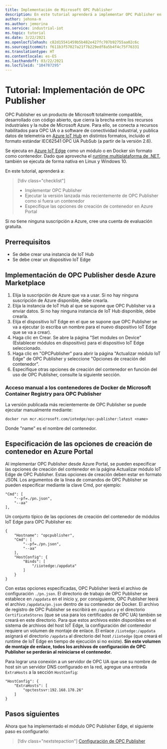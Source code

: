 ```yaml
---
title: Implementación de Microsoft OPC Publisher
description: En este tutorial aprenderá a implementar OPC Publisher en modo independiente.
author: jehona-m
ms.author: jemorina
ms.service: industrial-iot
ms.topic: tutorial
ms.date: 3/22/2021
ms.openlocfilehash: c82d15541459b5b482e427fc707b92755aa02c6c
ms.sourcegitcommit: f611b3f57027a21f7b229edf8a5b4f4c75f76331
ms.translationtype: HT
ms.contentlocale: es-ES
ms.lasthandoff: 03/22/2021
ms.locfileid: "104787295"
---
```

# <a name="tutorial-deploy-the-opc-publisher"></a>Tutorial: Implementación de OPC Publisher

OPC Publisher es un producto de Microsoft totalmente compatible, desarrollado con código abierto, que cierra la brecha entre los recursos industriales y la nube de Microsoft Azure. Para ello, se conecta a recursos habilitados para OPC UA o a software de conectividad industrial, y publica datos de telemetría en [Azure IoT Hub](https://azure.microsoft.com/services/iot-hub/) en distintos formatos, incluido el formato estándar IEC62541 OPC UA PubSub (a partir de la versión 2.6).

Se ejecuta en [Azure IoT Edge](https://azure.microsoft.com/services/iot-edge/) como un módulo o en Docker sin formato como contenedor. Dado que aprovecha el [runtime multiplataforma de .NET](https://docs.microsoft.com/dotnet/core/introduction), también se ejecuta de forma nativa en Linux y Windows 10.

En este tutorial, aprenderá a:

> [!div class="checklist"]
> * Implementar OPC Publisher
> * Ejecutar la versión lanzada más recientemente de OPC Publisher como si fuera un contenedor
> * Especifique las opciones de creación de contenedor en Azure Portal

Si no tiene ninguna suscripción a Azure, cree una cuenta de evaluación gratuita.

## <a name="prerequisites"></a>Prerrequisitos

- Se debe crear una instancia de IoT Hub
- Se debe crear un dispositivo IoT Edge

## <a name="deploy-the-opc-publisher-from-the-azure-marketplace"></a>Implementación de OPC Publisher desde Azure Marketplace

1. Elija la suscripción de Azure que va a usar. Si no hay ninguna suscripción de Azure disponible, debe crearla.
2. Elija la instancia de IoT Hub al que se supone que OPC Publisher va a enviar datos. Si no hay ninguna instancia de IoT Hub disponible, debe crearla.
3. Elija el dispositivo IoT Edge en el que se supone que OPC Publisher se va a ejecutar (o escriba un nombre para el nuevo dispositivo IoT Edge que se va a crear).
4. Haga clic en Crear. Se abre la página "Set modules on Device" (Establecer módulos en dispositivo) para el dispositivo IoT Edge seleccionado.
5. Haga clic en "OPCPublisher" para abrir la página "Actualizar módulo IoT Edge" de OPC Publisher y seleccione "Opciones de creación del contenedor".
6. Especifique otras opciones de creación del contenedor en función del uso de OPC Publisher, consulte la siguiente sección.


### <a name="accessing-the-microsoft-container-registry-docker-containers-for-opc-publisher-manually"></a>Acceso manual a los contenedores de Docker de Microsoft Container Registry para OPC Publisher

La versión publicada más recientemente de OPC Publisher se puede ejecutar manualmente mediante:

```
docker run mcr.microsoft.com/iotedge/opc-publisher:latest <name>
```

Donde "name" es el nombre del contenedor.

## <a name="specifying-container-create-options-in-the-azure-portal"></a>Especificación de las opciones de creación de contenedor en Azure Portal
Al implementar OPC Publisher desde Azure Portal, se pueden especificar las opciones de creación del contenedor en la página Actualizar módulo IoT Edge de OPC Publisher. Estas opciones de creación deben estar en formato JSON. Los argumentos de la línea de comandos de OPC Publisher se pueden especificar mediante la clave Cmd, por ejemplo:
```
"Cmd": [
    "--pf=./pn.json",
    "--aa"
],
```

Un conjunto típico de las opciones de creación del contenedor de módulos IoT Edge para OPC Publisher es:
```
{
    "Hostname": "opcpublisher",
    "Cmd": [
        "--pf=./pn.json",
        "--aa"
    ],
    "HostConfig": {
        "Binds": [
            "/iiotedge:/appdata"
        ]
    }
}
```

Con estas opciones especificadas, OPC Publisher leerá el archivo de configuración `./pn.json`. El directorio de trabajo de OPC Publisher se establece en `/appdata` en el inicio y, por consiguiente, OPC Publisher leerá el archivo `/appdata/pn.json` dentro de su contenedor de Docker. El archivo de registro de OPC Publisher se escribirá en `/appdata` y el directorio `CertificateStores` (que se usa para los certificados de OPC UA) también se creará en este directorio. Para que estos archivos estén disponibles en el sistema de archivos del host IoT Edge, la configuración del contenedor requiere un volumen de montaje de enlace. El enlace `/iiotedge:/appdata` asignará el directorio `/appdata` al directorio del host `/iiotedge` (que creará el runtime de IoT Edge en tiempo de ejecución si no existe).
**Sin este volumen de montaje de enlace, todos los archivos de configuración de OPC Publisher se perderán al reiniciarse el contenedor.**

Para lograr una conexión a un servidor de OPC UA que use su nombre de host sin un servidor DNS configurado en la red, agregue una entrada `ExtraHosts` a la sección `HostConfig`:

```
"HostConfig": {
    "ExtraHosts": [
        "opctestsvr:192.168.178.26"
    ]
}
```

## <a name="next-steps"></a>Pasos siguientes 
Ahora que ha implementado el módulo OPC Publisher Edge, el siguiente paso es configurarlo:

> [!div class="nextstepaction"]
> [Configuración de OPC Publisher](tutorial-publisher-configure-opc-publisher.md)